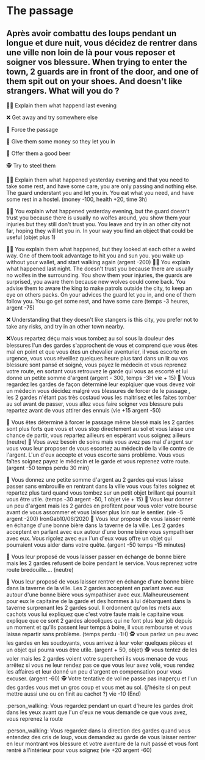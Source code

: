 # The passage
## Après avoir combattu des loups pendant un longue et dure nuit, vous décidez de rentrer dans une ville non loin de là pour vous reposer et soigner vos blessure. When trying to enter the town, 2 guards are in front of the door, and one of them spit out on your shoes. And doesn't like strangers. What will you do ?

:man_shrugging: Explain them what happend last evening

:x: Get away and try somewhere else

:muscle: Force the passage

:money_with_wings: Give them some money so they let you in

:beer: Offer them a good beer

:detective: Try to steel them

:man_shrugging: Explain them what happened yesterday evening and that you need to take some rest, and have some care, you are only passing and nothing else. The guard understant you and let you in. You eat what you need, and have some rest in a hostel. (money -100, health +20, time 3h)

:man_shrugging: You explain what happened yesterday evening, but the guard doesn't trust you because there is usually no wolfes around, you show them your injuries but they still don't trust you. You leave and try in an other city not far, hoping they will let you in. In your way you find an object that could be useful (objet plus 1)

:man_shrugging: You explain them what happened, but they looked at each other a weird way. One of them took advantage to hit you and sun you. you wake up without your wallet, and start walking again (argent -200) :man_shrugging: You explain what happened last night. The doesn't trust you because there are usually no wolfes in the surrounding. You show them your injuries, the guards are surprised, you aware them because new wolves could come back. You advise them to aware the king to make patrols outside the city, to keep an eye on others packs. On your advices the guard let you in, and one of them follow you. You go get some rest, and have some care (temps -3 heures, argent -75)

:x: Understanding that they doesn't like stangers is this city, you prefer not to take any risks, and try in an other town nearby.

:x:Vous repartez déçu mais vous tombez au sol sous la douleur des blessures  l'un des gardes s'approchent de vous et comprend que vous êtes mal en point et que vous êtes un chevalier aventurier, il vous escorte en urgence, vous vous réveillez quelques heure plus tard dans un lit ou vos blessure sont pansé et soigné, vous payez le médecin et vous reprenez votre route, en sortant vous retrouvez le garde qui vous as escorté et lui donné un petite somme d'argent (argent - 300, temps -3H vie + 15) :muscle: Vous regardez les gardes de façon déterminé leur explqiuer que vous devez voir un médecin vous décidez malgré vos blessures de forcer de le passage , les 2 gardes n'étant pas très costaud vous les maitrisez et les faites tomber au sol avant de passer, vous allez vous faire soigner vos blessure puis repartez avant de vous attirer des ennuis (vie +15 argent -50)

:muscle: Vous êtes déterminé à forcer le passage même blessé mais les 2 gardes sont plus forts que vous et vous stop directement au sol et vous laisse une chance de partir, vous repartez ailleurs en espérant vous soignez ailleurs (neutre) :money_with_wings: Vous avez besoin de soins mais vous avez pas mal d'argent sur vous vous leur proposer de vous escortez au médecin de la ville contre de l'argent. L'un d'eux accepte et vous escorte sans problème. Vous vous faîtes soignez payez le médecin et le garde et vous reprenez votre route. (argent -50 temps perdu 30 min)

:money_with_wings: Vous donnez une petite somme d'argent au 2 gardes qui vous laisse passer sans embrouille en rentrant dans la ville vous vous faites soignez et repartez plus tard quand vous tombez sur un petit objet brillant qui pourrait vous être utile. (temps -30 argent -50, 1 objet vie + 15) :money_with_wings: Vous leur donner un peu d'argent mais les 2 gardes en profitent pour vous voler votre bourse avant de vous assommer et vous laisser plus loin sur le sentier. (vie -5 argent -200) IronGab10/06/2020 :beer: Vous leur proposé de vous laisser renté en échange d'une bonne bière dans la taverne de la ville. Les 2 gardes acceptent en parlant avec eux autour d'une bonne bière vous sympathiser avec eux. Vous rigolez avec eux l'un d'eux vous offre un objet qui pourraient vous aider dans votre quête. (argent -50 temps -15 minutes)

:beer: Vous leur proposé de vous laisser passer en échange de bonne bière mais les 2 gardes refusent de boire pendant le service. Vous reprenez votre route bredouille.... (neutre)

:beer: Vous leur proposé de vous laisser rentrer en échange d'une bonne bière dans la taverne de la ville. Les 2 gardes acceptent en parlant avec eux autour d'une bonne bière vous sympathiser avec eux.  Malheureusement pour eux le capitaine de la garde et des hommes à lui  débarquent dans la taverne surprenant les 2 gardes soul. Il ordonnent qu'on les mets aux cachots vous lui expliquez que c'est votre faute mais le capitaine vous explique que ce sont 2 gardes  alcooliques qui ne font plus leur job depuis un moment et qu'ils passent leur temps à boire, il vous rembourse et vous laisse repartir sans problème. (temps perdu -1H) :detective: vous parlez un peu avec les gardes en les soudoyants, vous arrivez à leur voler quelques pièces et un objet qui pourra vous être utile. (argent + 50, objet) :detective: vous tentez de les voler mais les 2 gardes voient votre supercheri ils vous menace de vous arrêtez si vous ne leur rendez pas ce que vous leur avez volé, vous rendez les affaires et leur donné un peu d'argent en compensation pour vous excuser. (argent -60) :detective: Votre tentative de vol ne passe pas inaperçu et l'un des gardes vous met un gros coup et vous met au sol. (j'hésite si on peut mettre aussi une ou on finit au cachot ?) vie -10 (End)

:person_walking: Vous regardez pendant un quart d'heure les gardes droit dans les yeux avant que l'un d'eux ne vous demande ce que vous avez, vous reprenez la route

:person_walking: Vous regardez dans la direction des gardes quand vous entendez des cris de loup, vous demandez au garde de vous laisser rentrer en leur montrant vos blessure et votre aventure de la nuit passé et vous font rentré à l'intérieur pour vous soignez (vie +20 argent -60)

